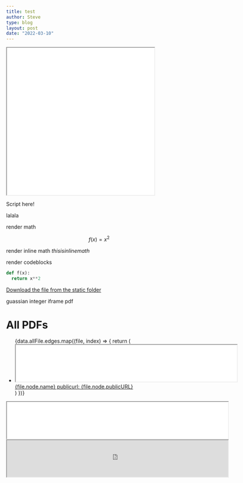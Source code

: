 ```yaml
---
title: test
author: Steve
type: blog
layout: post
date: "2022-03-10"
---
```


<iframe src={../../assets/p153} width="400" height="400" title="p153"></iframe>

Script here!

lalala

render math

$$f(x) = x^2$$

render inline math $this is inline math$

render codeblocks

```python
def f(x):
  return x**2
```

<a href="mathposts/Project_Euler_Problem_153___Gaussian_Integers.pdf">Download the file from the static folder</a>


guassian integer iframe pdf


<h1>All PDFs</h1>
<ul>
  {data.allFile.edges.map((file, index) => {
    return (
      <li key={`pdf-${index}`}>
      <iframe src={file.node.publicURL} title="guassian integers" width='600' height='100'></iframe>
        <a href={file.node.publicURL} download>
          {file.node.name} publicurl: {file.node.publicURL}
        </a>
      </li>
    )
  })}
</ul>

<iframe src={'file.node.publicURL'} title="guassian integers" width='600' height='100'></iframe>

<iframe src='https://stephenfay.xyz/writing/' title="guassian integers" width='600' height='100'>
</iframe>

